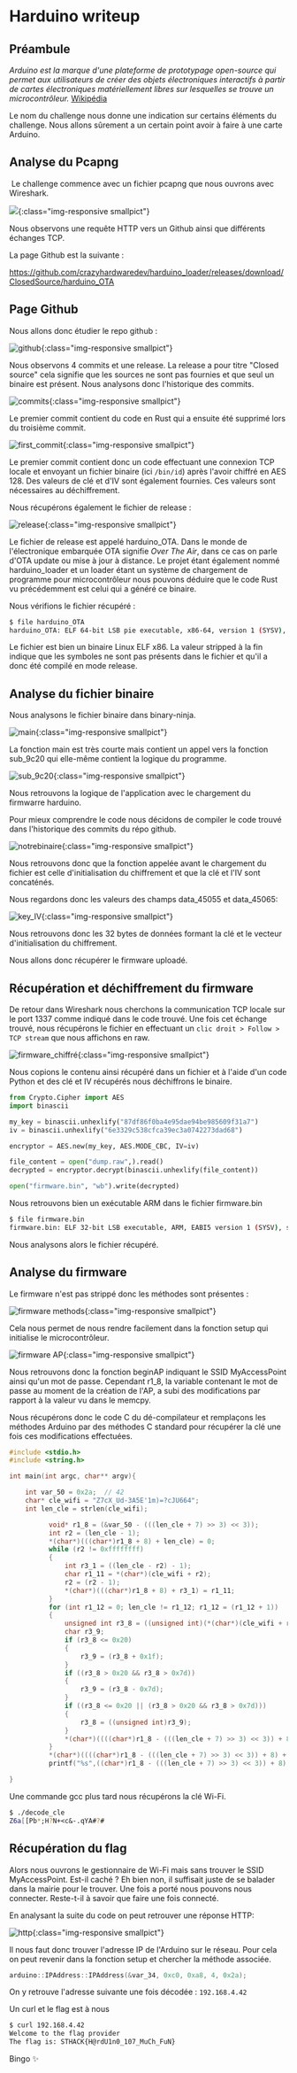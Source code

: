# Harduino writeup

## Préambule

*Arduino est la marque d'une plateforme de prototypage open-source qui permet aux utilisateurs de créer des objets électroniques interactifs à partir de cartes électroniques matériellement libres sur lesquelles se trouve un microcontrôleur.* [Wikipédia](https://fr.wikipedia.org/wiki/Arduino)

Le nom du challenge nous donne une indication sur certains éléments du challenge. Nous allons sûrement a un certain point avoir à faire à une carte Arduino.

## Analyse du Pcapng

 Le challenge commence avec un fichier pcapng que nous ouvrons avec Wireshark.

![](/assets/img/sthack2023/harduino/tcp_dump_github.png){:class="img-responsive smallpict"}

Nous observons une requête HTTP vers un Github ainsi que différents échanges TCP.

La page Github est la suivante :

https://github.com/crazyhardwaredev/harduino_loader/releases/download/ClosedSource/harduino_OTA

## Page Github

Nous allons donc étudier le repo github :

![github](/assets/img/sthack2023/harduino/github.png){:class="img-responsive smallpict"}

Nous observons 4 commits et une release. La release a pour titre "Closed source" cela signifie que les sources ne sont pas fournies et que seul un binaire est présent. Nous analysons donc l'historique des commits.

![commits](/assets/img/sthack2023/harduino/commits.png){:class="img-responsive smallpict"}

Le premier commit contient du code en Rust qui a ensuite été supprimé lors du troisième commit.

![first_commit](/assets/img/sthack2023/harduino/first_commit.png){:class="img-responsive smallpict"}

Le premier commit contient donc un code effectuant une connexion TCP locale et envoyant un fichier binaire (ici `/bin/id`) après l'avoir chiffré en AES 128. Des valeurs de clé et d'IV sont également fournies. Ces valeurs sont nécessaires au déchiffrement. 

Nous récupérons également le fichier de release : 

![release](/assets/img/sthack2023/harduino/release.png){:class="img-responsive smallpict"}

Le fichier de release est appelé harduino_OTA. Dans le monde de l'électronique embarquée []()OTA signifie *Over The Air*, dans ce cas on parle d'OTA update ou mise à jour à distance. Le projet étant également nommé harduino_loader et un loader étant un système de chargement de programme pour microcontrôleur nous pouvons déduire que le code Rust vu précédemment est celui qui a généré ce binaire.

Nous vérifions le fichier récupéré :

```bash
$ file harduino_OTA
harduino_OTA: ELF 64-bit LSB pie executable, x86-64, version 1 (SYSV), dynamically linked, interpreter /lib64/ld-linux-x86-64.so.2, BuildID[sha1]=b37e83597ddd7e5c382d3fe3c847cb5dbc1e289f, for GNU/Linux 4.4.0, stripped
```

Le fichier est bien un binaire Linux ELF x86. La valeur stripped à la fin indique que les symboles ne sont pas présents dans le fichier et qu'il a donc été compilé en mode release.

## Analyse du fichier binaire

Nous analysons le fichier binaire dans binary-ninja.

![main](/assets/img/sthack2023/harduino/main.png){:class="img-responsive smallpict"}

La fonction main est très courte mais contient un appel vers la fonction sub_9c20 qui elle-même contient la logique du programme.

![sub_9c20](/assets/img/sthack2023/harduino/sub_9c20.png){:class="img-responsive smallpict"}

Nous retrouvons la logique de l'application avec le chargement du firmwarre harduino.

Pour mieux comprendre le code nous décidons de compiler le code trouvé dans l'historique des commits du répo github.

![notrebinaire](/assets/img/sthack2023/harduino/notre_binaire.png){:class="img-responsive smallpict"}

Nous retrouvons donc que la fonction appelée avant le chargement du fichier est celle d'initialisation du chiffrement et que la clé et l'IV sont concaténés.

Nous regardons donc les valeurs des champs data_45055 et data_45065:

![key_IV](/assets/img/sthack2023/harduino/key_IV.png){:class="img-responsive smallpict"}

Nous retrouvons donc les 32 bytes de données formant la clé et le vecteur d'initialisation du chiffrement.

Nous allons donc récupérer le firmware uploadé.

## Récupération et déchiffrement du firmware

De retour dans Wireshark nous cherchons la communication TCP locale sur le port 1337 comme indiqué dans le code trouvé. Une fois cet échange trouvé, nous récupérons le fichier en effectuant un `clic droit > Follow > TCP stream` que nous affichons en raw.

![firmware_chiffré](/assets/img/sthack2023/harduino/firmware.png){:class="img-responsive smallpict"}

Nous copions le contenu ainsi récupéré dans un fichier et à l'aide d'un code Python et des clé et IV récupérés nous déchiffrons le binaire.

```python
from Crypto.Cipher import AES
import binascii

my_key = binascii.unhexlify("87df86f0ba4e95dae94be985609f31a7")
iv = binascii.unhexlify("6e3329c538cfca39ec3a0742273dad68")

encryptor = AES.new(my_key, AES.MODE_CBC, IV=iv)

file_content = open("dump.raw",).read()
decrypted = encryptor.decrypt(binascii.unhexlify(file_content))

open("firmware.bin", "wb").write(decrypted)   
```

Nous retrouvons bien un exécutable ARM dans le fichier firmware.bin

```bash
$ file firmware.bin 
firmware.bin: ELF 32-bit LSB executable, ARM, EABI5 version 1 (SYSV), statically linked, with debug_info, not stripped
```

Nous analysons alors le fichier récupéré.

## Analyse du firmware

Le firmware n'est pas strippé donc les méthodes sont présentes :

![firmware methods](/assets/img/sthack2023/harduino/firmware_methods.png){:class="img-responsive smallpict"}

Cela nous permet de nous rendre facilement dans la fonction setup qui initialise le microcontrôleur.

![firmware AP](/assets/img/sthack2023/harduino/firmware_create_Ap.png){:class="img-responsive smallpict"}

Nous retrouvons donc la fonction beginAP indiquant le SSID MyAccessPoint ainsi qu'un mot de passe. Cependant r1_8, la variable contenant le mot de passe au moment de la création de l'AP, a subi des modifications par rapport à la valeur vu dans le memcpy.

Nous récupérons donc le code C du dé-compilateur et remplaçons les méthodes Arduino par des méthodes C standard pour récupérer la clé une fois ces modifications effectuées.

```c
#include <stdio.h>
#include <string.h>

int main(int argc, char** argv){

    int var_50 = 0x2a;  // 42
    char* cle_wifi = "Z7cX_Ud-3A5E'1m)=?cJU664";
    int len_cle = strlen(cle_wifi);

          void* r1_8 = (&var_50 - (((len_cle + 7) >> 3) << 3));
          int r2 = (len_cle - 1);
          *(char*)(((char*)r1_8 + 8) + len_cle) = 0;
          while (r2 != 0xffffffff)
          {
              int r3_1 = ((len_cle - r2) - 1);
              char r1_11 = *(char*)(cle_wifi + r2);
              r2 = (r2 - 1);
              *(char*)(((char*)r1_8 + 8) + r3_1) = r1_11;
          }
          for (int r1_12 = 0; len_cle != r1_12; r1_12 = (r1_12 + 1))
          {
              unsigned int r3_8 = ((unsigned int)(*(char*)(cle_wifi + r1_12) ^ r1_12));
              char r3_9;
              if (r3_8 <= 0x20)
              {
                  r3_9 = (r3_8 + 0x1f);
              }
              if ((r3_8 > 0x20 && r3_8 > 0x7d))
              {
                  r3_9 = (r3_8 - 0x7d);
              }
              if ((r3_8 <= 0x20 || (r3_8 > 0x20 && r3_8 > 0x7d)))
              {
                  r3_8 = ((unsigned int)r3_9);
              }
              *(char*)((((char*)r1_8 - (((len_cle + 7) >> 3) << 3)) + 8) + r1_12) = ((char)r3_8);
          }
          *(char*)((((char*)r1_8 - (((len_cle + 7) >> 3) << 3)) + 8) + len_cle) = 0;
          printf("%s",((char*)r1_8 - (((len_cle + 7) >> 3) << 3)) + 8);

} 
```

Une commande gcc plus tard nous récupérons la clé Wi-Fi.

```bash
$ ./decode_cle 
Z6a[[Pb*;H?N+<c&-.qYA#?# 
```

## Récupération du flag

Alors nous ouvrons le gestionnaire de Wi-Fi mais sans trouver le SSID MyAccessPoint. Est-il caché ? Eh bien non, il suffisait juste de se balader dans la mairie pour le trouver. Une fois a porté nous pouvons nous connecter. Reste-t-il à savoir que faire une fois connecté.

En analysant la suite du code on peut retrouver une réponse HTTP:

![http](/assets/img/sthack2023/harduino/http.png){:class="img-responsive smallpict"}

Il nous faut donc trouver l'adresse IP de l'Arduino sur le réseau. Pour cela on peut revenir dans la fonction setup et chercher la méthode associée.

```c
arduino::IPAddress::IPAddress(&var_34, 0xc0, 0xa8, 4, 0x2a);
```

On y retrouve l'adresse suivante une fois décodée : `192.168.4.42`

Un curl et le flag est à nous

```bash
$ curl 192.168.4.42
Welcome to the flag provider 
The flag is: STHACK{H@rdU1n0_107_MuCh_FuN}
```

Bingo :sparkles:
